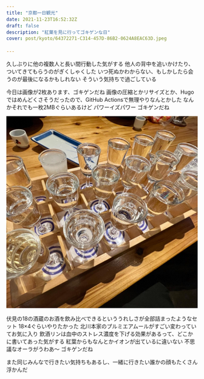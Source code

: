 ```yaml
---
title: "京都一日観光"
date: 2021-11-23T16:52:32Z
draft: false
description: "紅葉を見に行ってゴキゲンな日"
cover: post/kyoto/64372271-C314-457D-86B2-0624A8EAC63D.jpeg

---
```


久しぶりに他の複数人と長い間行動した気がする
他人の背中を追いかけたり、ついてきてもらうのがぎくしゃくした
いつ死ぬかわからない、もしかしたら会うのが最後になるかもしれない
そういう気持ちで過ごしている

今日は画像が2枚あります、ゴキゲンだね
画像の圧縮とかリサイズとか、Hugoではめんどくさそうだったので、GitHub Actionsで無理やりなんとかした
なんかそれでも一枚2MBぐらいあるけど
パワーイズパワー
ゴキゲンだね

![sake](./800E2041-49C0-44E2-A6C2-9F40A6B0EF35.jpeg)

伏見の18の酒蔵のお酒を飲み比べできるといううれしさが全部詰まったようなセット
18×4ぐらいやりたかった
北川本家のプルミエアムールがすごい変わっていてお気に入り
飲酒リンは血中のストレス濃度を下げる効果があるって、どこかに書いてあった気がする
紅葉からもなんとかイオンが出ているに違いない
不思議なオーラがうわあ〜
ゴキゲンだね

また同じみんなで行きたい気持ちもあるし、一緒に行きたい誰かの顔もたくさん浮かんだ
